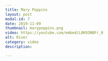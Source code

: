 ```yaml
---
title: Mary Poppins
layout: post
modal-id: 7
date: 2019-11-09
thumbnail: marypoppins.png
video: https://youtube.com/embed/L8K03NBFr_0
alt: River
category: video
description: 

---
```


